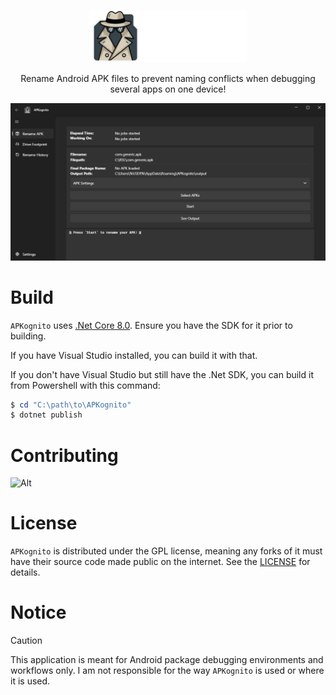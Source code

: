 
<p align="center">
  <picture>
    <source media="(prefers-color-scheme: light)" src="./APKognito/Assets/Logos/light-wide.png">
    <img width="50%" alt="Shows a black logo in light color mode and a white one in dark color mode" src="./APKognito/Assets/Logos/dark-wide.png">
  </picture>
</p>

<p align="center">
Rename Android APK files to prevent naming conflicts when debugging several apps on one device!
</p>

![APKognito example](./.gitassets/APKognito%20Example.png)


# Build

`APKognito` uses [.Net Core 8.0](https://dotnet.microsoft.com/en-us/download/dotnet/8.0). Ensure you have the SDK for it prior to building.

If you have Visual Studio installed, you can build it with that.

If you don't have Visual Studio but still have the .Net SDK, you can build it from
Powershell with this command:

```powershell
$ cd "C:\path\to\APKognito"
$ dotnet publish
```

# Contributing

![Alt](https://repobeats.axiom.co/api/embed/845c6a1e7b56de71e80b4a2c5969f7206d1eec8c.svg "Repobeats analytics image")


# License

`APKognito` is distributed under the GPL license, meaning any forks of it must have their source code made public on the internet. See the [LICENSE](./LICENSE.txt) for details.


# Notice
> [!CAUTION]
This application is meant for Android package debugging environments and workflows only. I am not responsible for the way `APKognito` is used or where it is used.